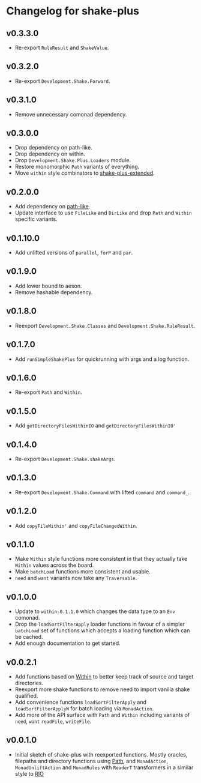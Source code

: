 # Changelog for shake-plus

## v0.3.3.0

* Re-export `RuleResult` and `ShakeValue`.

## v0.3.2.0

* Re-export `Development.Shake.Forward`.

## v0.3.1.0

* Remove unnecessary comonad dependency.

## v0.3.0.0

* Drop dependency on path-like.
* Drop dependency on within.
* Drop `Development.Shake.Plus.Loaders` module.
* Restore monomorphic `Path` variants of everything.
* Move `within` style combinators to [shake-plus-extended](https://hackage.haskell.org/package/shake-plus-extended).

## v0.2.0.0

* Add dependency on [path-like](https://hackage.haskell.org/package/path-like).
* Update interface to use `FileLike` and `DirLike` and drop `Path` and `Within` specific variants.

## v0.1.10.0

* Add unlifted versions of `parallel`, `forP` and `par`.

## v0.1.9.0

* Add lower bound to aeson.
* Remove hashable dependency.

## v0.1.8.0

* Reexport `Development.Shake.Classes` and `Development.Shake.RuleResult`.

## v0.1.7.0

* Add `runSimpleShakePlus` for quickrunning with args and a log function.

## v0.1.6.0

* Re-export `Path` and `Within`.

## v0.1.5.0

* Add `getDirectoryFilesWithinIO` and `getDirectoryFilesWithinIO'`

## v0.1.4.0

* Re-export `Development.Shake.shakeArgs`.

## v0.1.3.0

* Re-export `Development.Shake.Command` with lifted `command` and `command_`.

## v0.1.2.0

* Add `copyFileWithin'` and `copyFileChangedWithin`.

## v0.1.1.0

* Make `Within` style functions more consistent in that they actually take `Within` values
  across the board.
* Make `batchLoad` functions more consistent and usable.
* `need` and `want` variants now take any `Traversable`.

## v0.1.0.0

* Update to `within-0.1.1.0` which changes the data type to an `Env` comonad.
* Drop the `loadSortFilterApply` loader functions in favour of a simpler
  `batchLoad` set of functions which accepts a loading function which can be
  cached.
* Add enough documentation to get started.

## v0.0.2.1

* Add functions based on [Within](https://hackage.haskell.org/package/path) to better
  keep track of source and target directories.
* Reexport more shake functions to remove need to import vanilla shake qualified.
* Add convenience functions `loadSortFilterApply` and `loadSortFilterApplyW` for batch
  loading via `MonadAction`.
* Add more of the API surface with `Path` and `Within` including variants of `need`, `want`
  `readFile`, `writeFile`.

## v0.0.1.0

* Initial sketch of shake-plus with reexported functions. Mostly oracles,
  filepaths and directory functions using
  [Path](https://hackage.haskell.org/package/path), and `MonadAction`,
  `MonadUnliftAction` and `MonadRules` with `ReaderT` transformers in a similar
  style to [RIO](https://hackage.haskell.org/package/rio)
